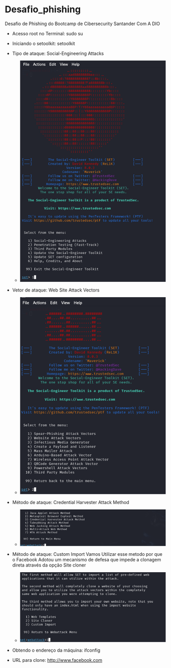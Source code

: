 # Desafio_phishing
Desafio de Phishing do Bootcamp de Cibersecurity Santander Com A DIO

- Acesso root no Terminal: sudo su
- Iniciando o setoolkit: setoolkit
- Tipo de ataque: Social-Engineering Attacks
    -  ![Descrição da imagem](https://github.com/rickchallen/Desafio_phishing/blob/main/Passo_2_kali_2024-12-15_09-10-33.png)

- Vetor de ataque: Web Site Attack Vectors
    -  ![Passo 3](https://github.com/rickchallen/Desafio_phishing/blob/main/web_sites_attacks_vectors_passo3_2024-12-15_09-13-44.png)


- Método de ataque: Credential Harvester Attack Method
   -  ![Descrição da imagem](https://github.com/rickchallen/Desafio_phishing/blob/main/credencials.png)
- Método de ataque: Custom Import Vamos Utilizar esse metodo por que o Facebook Adotou um mecanismo de defesa que impede a clonagem direta através da opção  Site cloner
   -  ![Descrição da imagem](https://github.com/rickchallen/Desafio_phishing/blob/main/custom_import_passo5_2024-12-15_09-17-02.png)
 
- Obtendo o endereço da máquina: ifconfig
- URL para clone: http://www.facebook.com
